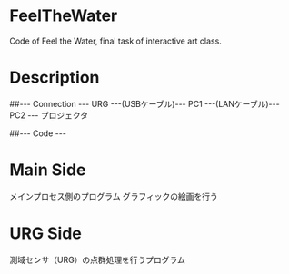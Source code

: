 # FeelTheWater
Code of Feel the Water, final task of interactive art class.

# Description
##--- Connection ---
URG ---(USBケーブル)--- PC1 ---(LANケーブル)--- PC2 --- プロジェクタ

##--- Code ---
# Main Side
メインプロセス側のプログラム
グラフィックの絵画を行う

# URG Side
測域センサ（URG）の点群処理を行うプログラム
